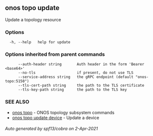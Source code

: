 ## onos topo update

Update a topology resource

### Options

```
  -h, --help   help for update
```

### Options inherited from parent commands

```
      --auth-header string       Auth header in the form 'Bearer <base64>'
      --no-tls                   if present, do not use TLS
      --service-address string   the gRPC endpoint (default "onos-topo:5150")
      --tls-cert-path string     the path to the TLS certificate
      --tls-key-path string      the path to the TLS key
```

### SEE ALSO

* [onos topo](onos_topo.md)	 - ONOS topology subsystem commands
* [onos topo update device](onos_topo_update_device.md)	 - Update a device

###### Auto generated by spf13/cobra on 2-Apr-2021

